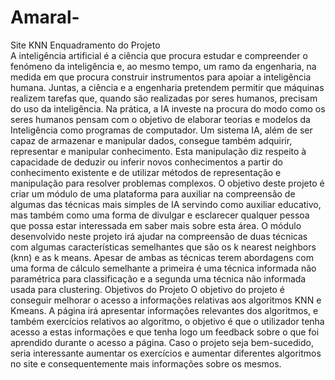 # Amaral-
Site KNN
                                                              Enquadramento do Projeto                                      
A inteligência artificial é a ciência que procura estudar e compreender o fenómeno da inteligência e, ao mesmo tempo, um ramo da engenharia, na medida em que procura construir instrumentos para apoiar a inteligência humana. Juntas, a ciência e a engenharia pretendem permitir que máquinas realizem tarefas que, quando são realizadas por seres humanos, precisam do uso da inteligência. 
Na prática, a IA investe na procura do modo como os seres humanos pensam com o objetivo de elaborar teorias e modelos da Inteligência como programas de computador. Um sistema IA, além de ser capaz de armazenar e manipular dados, consegue também adquirir, representar e manipular conhecimento. Esta manipulação diz respeito à capacidade de deduzir ou inferir novos conhecimentos a partir do conhecimento existente e de utilizar métodos de representação e manipulação para resolver problemas complexos. 
O objetivo deste projeto é criar um módulo de uma plataforma para auxiliar na compreensão de algumas das técnicas mais simples de IA servindo como auxiliar educativo, mas também como uma forma de divulgar e esclarecer qualquer pessoa que possa estar interessada em saber mais sobre esta área. 
O módulo desenvolvido neste projeto irá ajudar na compreensão de duas técnicas com algumas características semelhantes que são os k nearest neighbors (knn) e as k means. Apesar de ambas as técnicas terem abordagens com uma forma de cálculo semelhante a primeira é uma técnica informada não paramétrica para classificação e a segunda uma técnica não informada usada para clustering. 
Objetivos do Projeto 
O objetivo do projeto é conseguir melhorar o acesso a informações relativas aos algoritmos KNN e Kmeans. A página irá apresentar informações relevantes dos algoritmos, e também exercícios relativos ao algoritmo, o objetivo é que o utilizador tenha acesso a estas informações e que tenha logo um feedback sobre o que foi aprendido durante o acesso a página. 
  Caso o projeto seja bem-sucedido, seria interessante aumentar os exercícios e aumentar diferentes algoritmos no site e consequentemente mais informações sobre os mesmos.  
